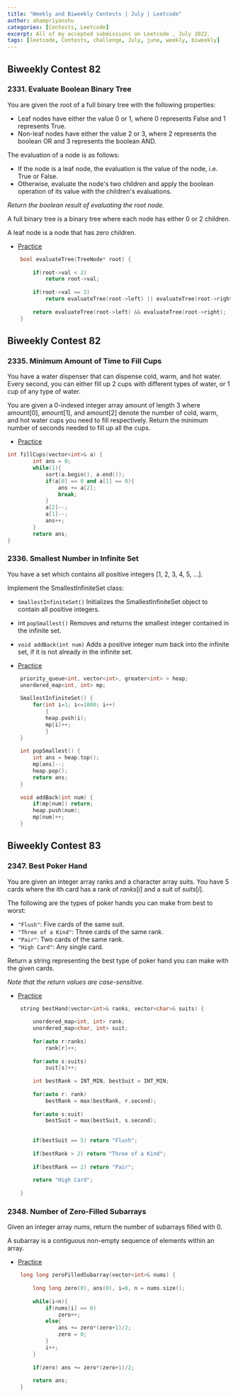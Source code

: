 ```yaml
---
title: "Weekly and Biweekly Contests | July | Leetcode"
author: ahampriyanshu
categories: [Contests, Leetcode]
excerpt: All of my accepted submissions on Leetcode , July 2022.
tags: [leetcode, Contests, challenge, July, june, weekly, biweekly]
---
```


## Biweekly Contest 82

### 2331. Evaluate Boolean Binary Tree

You are given the root of a full binary tree with the following properties:

* Leaf nodes have either the value 0 or 1, where 0 represents False and 1 represents True.
* Non-leaf nodes have either the value 2 or 3, where 2 represents the boolean OR and 3 represents the boolean AND.

The evaluation of a node is as follows:

* If the node is a leaf node, the evaluation is the value of the node, i.e. True or False.
* Otherwise, evaluate the node's two children and apply the boolean operation of its value with the children's evaluations.

_Return the boolean result of evaluating the root node._

A full binary tree is a binary tree where each node has either 0 or 2 children.

A leaf node is a node that has zero children.

* [Practice](https://leetcode.com/problems/evaluate-boolean-binary-tree/)

```cpp
    bool evaluateTree(TreeNode* root) {
        
        if(root->val < 2) 
            return root->val;
        
        if(root->val == 2)
            return evaluateTree(root->left) || evaluateTree(root->right);
        
        return evaluateTree(root->left) && evaluateTree(root->right);
    }
```

## Biweekly Contest 82

### 2335. Minimum Amount of Time to Fill Cups

You have a water dispenser that can dispense cold, warm, and hot water. Every second, you can either fill up 2 cups with different types of water, or 1 cup of any type of water.

You are given a 0-indexed integer array amount of length 3 where amount[0], amount[1], and amount[2] denote the number of cold, warm, and hot water cups you need to fill respectively. Return the minimum number of seconds needed to fill up all the cups.

* [Practice](https://leetcode.com/problems/minimum-amount-of-time-to-fill-cups/)

```cpp
int fillCups(vector<int>& a) {
        int ans = 0;
        while(1){
            sort(a.begin(), a.end());
            if(a[0] == 0 and a[1] == 0){
                ans += a[2];
                break;
            }
            a[2]--;
            a[1]--;
            ans++;
        }
        return ans;
}
```

### 2336. Smallest Number in Infinite Set

You have a set which contains all positive integers [1, 2, 3, 4, 5, ...].

Implement the SmallestInfiniteSet class:

* ``SmallestInfiniteSet()`` Initializes the SmallestInfiniteSet object to contain all positive integers.
* int ``popSmallest()`` Removes and returns the smallest integer contained in the infinite set.
* ``void addBack(int num)`` Adds a positive integer num back into the infinite set, if it is not already in the infinite set.

* [Practice](https://leetcode.com/problems/smallest-number-in-infinite-set/)

```cpp
    priority_queue<int, vector<int>, greater<int> > heap;
    unordered_map<int, int> mp;
    
    SmallestInfiniteSet() {
        for(int i=1; i<=1000; i++)
            {
            heap.push(i);
            mp[i]++;
            }
    }
    
    int popSmallest() {
        int ans = heap.top();
        mp[ans]--;
        heap.pop();
        return ans;
    }
    
    void addBack(int num) {
        if(mp[num]) return;
        heap.push(num);
        mp[num]++;
    }
```

## Biweekly Contest 83

### 2347. Best Poker Hand

You are given an integer array ranks and a character array suits. You have 5 cards where the ith card has a rank of $ranks[i]$ and a suit of $suits[i]$.

The following are the types of poker hands you can make from best to worst:

* ``"Flush"``: Five cards of the same suit.
* ``"Three of a Kind"``: Three cards of the same rank.
* ``"Pair"``: Two cards of the same rank.
* ``"High Card"``: Any single card.

Return a string representing the best type of poker hand you can make with the given cards.

_Note that the return values are case-sensitive._

* [Practice](https://leetcode.com/problems/best-poker-hand/)

```cpp
    string bestHand(vector<int>& ranks, vector<char>& suits) {
        
        unordered_map<int, int> rank;
        unordered_map<char, int> suit;
        
        for(auto r:ranks)
            rank[r]++;
        
        for(auto s:suits)
            suit[s]++;
        
        int bestRank = INT_MIN, bestSuit = INT_MIN;
        
        for(auto r: rank)
            bestRank = max(bestRank, r.second);
        
        for(auto s:suit)
            bestSuit = max(bestSuit, s.second);
        
        
        if(bestSuit == 5) return "Flush";
        
        if(bestRank > 2) return "Three of a Kind";
        
        if(bestRank == 2) return "Pair";
        
        return "High Card";
        
    }
```

### 2348. Number of Zero-Filled Subarrays

Given an integer array nums, return the number of subarrays filled with 0.

A subarray is a contiguous non-empty sequence of elements within an array.

* [Practice](https://leetcode.com/problems/number-of-zero-filled-subarrays/)

```cpp
    long long zeroFilledSubarray(vector<int>& nums) {
        
        long long zero(0), ans(0), i=0, n = nums.size();
        
        while(i<n){
            if(nums[i] == 0)
                zero++;
            else{
                ans += zero*(zero+1)/2; 
                zero = 0;
            }
            i++;
        }
        
        if(zero) ans += zero*(zero+1)/2; 
        
        return ans;
    }
```